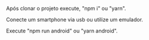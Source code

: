 Após clonar o projeto execute, "npm i" ou "yarn".

Conecte um smartphone via usb ou utilize um emulador.

Execute "npm run android" ou "yarn android".